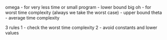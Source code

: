 
omega - for very less time or small program - lower bound 
big oh - for worst time complexity (always we take the worst case) - upper bound 
theta - average time complexity 

3 rules 
1 - check the worst time complexity 
2 - avoid constants and lower values 